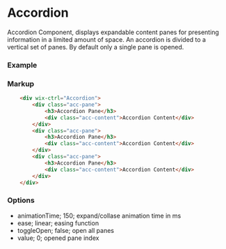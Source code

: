 # Accordion

Accordion Component, displays expandable content panes for presenting information in a limited amount of space.
An accordion is divided to a vertical set of panes. By default only a single pane is opened.

### Example

### Markup
```html
    <div wix-ctrl="Accordion">
        <div class="acc-pane">
            <h3>Accordion Pane</h3>
            <div class="acc-content">Accordion Content</div>
        </div>
        <div class="acc-pane">
            <h3>Accordion Pane</h3>
            <div class="acc-content">Accordion Content</div>
        </div>
        <div class="acc-pane">
            <h3>Accordion Pane</h3>
            <div class="acc-content">Accordion Content</div>
        </div>
    </div>
```

### Options

* animationTime; 150; expand/collase animation time in ms
* ease; linear; easing function
* toggleOpen; false; open all panes
* value; 0; opened pane index

